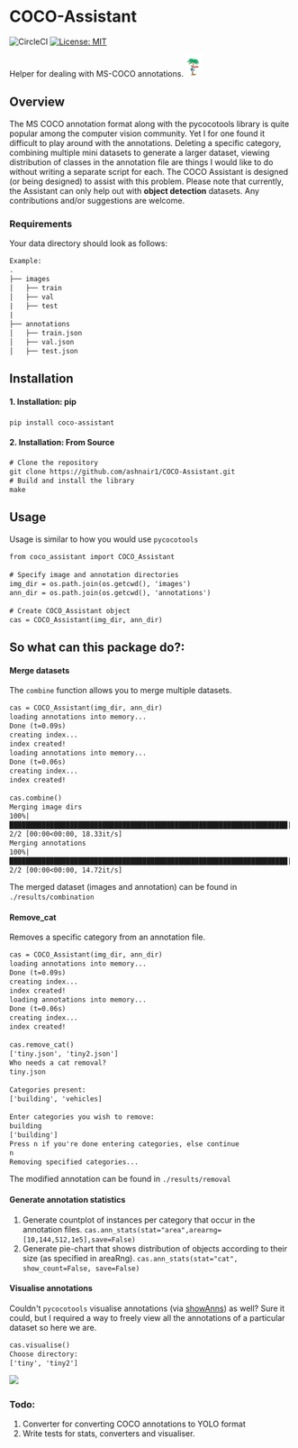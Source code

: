 # COCO-Assistant 

![CircleCI](https://circleci.com/gh/ashnair1/COCO-Assistant/tree/master.svg?style=shield&circle-token=553c83e37198fe02a71743d42ee427c292336743) [![License: MIT](https://img.shields.io/badge/License-MIT-yellow.svg)](https://opensource.org/licenses/MIT)

Helper for dealing with MS-COCO annotations. <img src="rep_stuff/coco.png" height="40">


## Overview
The MS COCO annotation format along with the pycocotools library is quite popular among the computer vision community. Yet I for one found it difficult to play around with the annotations. Deleting a specific category, combining multiple mini datasets to generate a larger dataset, viewing distribution of classes in the annotation file are things I would like to do without writing a separate script for each. The COCO Assistant is designed (or being designed) to assist with this problem. Please note that currently, the Assistant can only help out with **object detection** datasets. Any contributions and/or suggestions are welcome.

### Requirements
Your data directory should look as follows:

```
Example:
.
├── images
│   ├── train
│   ├── val
|   ├── test
|   
├── annotations
│   ├── train.json
│   ├── val.json
│   ├── test.json

``` 

## Installation

#### 1. Installation: pip </br>

`pip install coco-assistant`

#### 2. Installation: From Source
```
# Clone the repository
git clone https://github.com/ashnair1/COCO-Assistant.git
# Build and install the library
make
```

## Usage

Usage is similar to how you would use `pycocotools`

```
from coco_assistant import COCO_Assistant

# Specify image and annotation directories
img_dir = os.path.join(os.getcwd(), 'images')
ann_dir = os.path.join(os.getcwd(), 'annotations')

# Create COCO_Assistant object
cas = COCO_Assistant(img_dir, ann_dir)
```
## So what can this package do?:

#### Merge datasets

The `combine` function allows you to merge multiple datasets.

```
cas = COCO_Assistant(img_dir, ann_dir)                                                                                                                                                              
loading annotations into memory...
Done (t=0.09s)
creating index...
index created!
loading annotations into memory...
Done (t=0.06s)
creating index...
index created!

cas.combine()                                                                                                                                                                                       
Merging image dirs
100%|█████████████████████████████████████████████████████████████████████| 2/2 [00:00<00:00, 18.33it/s]
Merging annotations
100%|█████████████████████████████████████████████████████████████████████| 2/2 [00:00<00:00, 14.72it/s]

```
The merged dataset (images and annotation) can be found in `./results/combination`


#### Remove_cat

Removes a specific category from an annotation file.

```
cas = COCO_Assistant(img_dir, ann_dir)                                                                                                                                                              
loading annotations into memory...
Done (t=0.09s)
creating index...
index created!
loading annotations into memory...
Done (t=0.06s)
creating index...
index created!

cas.remove_cat()
['tiny.json', 'tiny2.json']
Who needs a cat removal?
tiny.json

Categories present:
['building', 'vehicles]

Enter categories you wish to remove:
building
['building']
Press n if you're done entering categories, else continue
n
Removing specified categories...
```
The modified annotation can be found in `./results/removal`


#### Generate annotation statistics

1. Generate countplot of instances per category that occur in the annotation files.
`cas.ann_stats(stat="area",arearng=[10,144,512,1e5],save=False)`
2. Generate pie-chart that shows distribution of objects according to their size (as specified in areaRng).
`cas.ann_stats(stat="cat", show_count=False, save=False)`

#### Visualise annotations

Couldn't `pycocotools` visualise annotations (via [showAnns](https://github.com/cocodataset/cocoapi/blob/636becdc73d54283b3aac6d4ec363cffbb6f9b20/PythonAPI/pycocotools/coco.py#L233)) as well? Sure it could, but I required a way to freely view all the annotations of a particular dataset so here we are.

```
cas.visualise()
Choose directory:
['tiny', 'tiny2']
```

![](./rep_stuff/visualiser.gif)


### Todo: 
1. Converter for converting COCO annotations to YOLO format
2. Write tests for stats, converters and visualiser.
